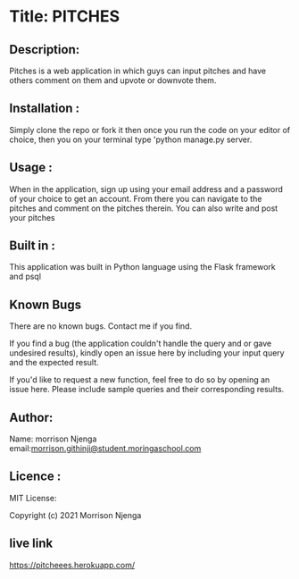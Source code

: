 # Title: PITCHES

## Description:
Pitches is a web application in which guys can input pitches and have others comment on them and upvote or downvote them. 

## Installation :
Simply clone the repo or fork it then once you run the code on your editor of choice, then you  on your terminal type 'python manage.py server.

## Usage :
When in the application, sign up using your email address and a password of your choice to get an account. From there you can navigate to the pitches and comment on the pitches therein. You can also write and post your pitches

## Built in :
This application was built in Python language using the Flask framework and psql

## Known Bugs
There are no known bugs. Contact me if you find.

If you find a bug (the application couldn't handle the query and or gave undesired results), kindly open an issue here by including your input query and the expected result.

If you'd like to request a new function, feel free to do so by opening an issue here. Please include sample queries and their corresponding results.

## Author:
Name: morrison Njenga
email:morrison.githinji@student.moringaschool.com

## Licence :
MIT License: 

Copyright (c) 2021 Morrison Njenga
## live link
https://pitcheees.herokuapp.com/